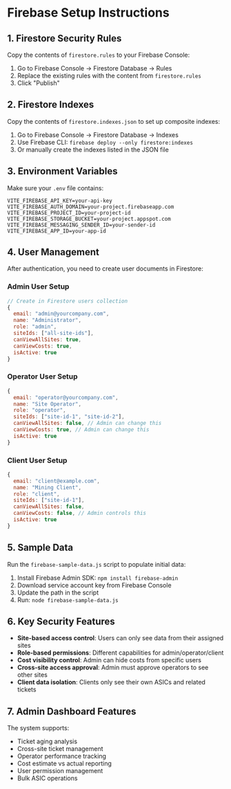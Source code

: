 # Firebase Setup Instructions

## 1. Firestore Security Rules
Copy the contents of `firestore.rules` to your Firebase Console:
1. Go to Firebase Console → Firestore Database → Rules
2. Replace the existing rules with the content from `firestore.rules`
3. Click "Publish"

## 2. Firestore Indexes
Copy the contents of `firestore.indexes.json` to set up composite indexes:
1. Go to Firebase Console → Firestore Database → Indexes
2. Use Firebase CLI: `firebase deploy --only firestore:indexes`
3. Or manually create the indexes listed in the JSON file

## 3. Environment Variables
Make sure your `.env` file contains:
```
VITE_FIREBASE_API_KEY=your-api-key
VITE_FIREBASE_AUTH_DOMAIN=your-project.firebaseapp.com
VITE_FIREBASE_PROJECT_ID=your-project-id
VITE_FIREBASE_STORAGE_BUCKET=your-project.appspot.com
VITE_FIREBASE_MESSAGING_SENDER_ID=your-sender-id
VITE_FIREBASE_APP_ID=your-app-id
```

## 4. User Management
After authentication, you need to create user documents in Firestore:

### Admin User Setup
```javascript
// Create in Firestore users collection
{
  email: "admin@yourcompany.com",
  name: "Administrator",
  role: "admin",
  siteIds: ["all-site-ids"],
  canViewAllSites: true,
  canViewCosts: true,
  isActive: true
}
```

### Operator User Setup
```javascript
{
  email: "operator@yourcompany.com", 
  name: "Site Operator",
  role: "operator",
  siteIds: ["site-id-1", "site-id-2"],
  canViewAllSites: false, // Admin can change this
  canViewCosts: true, // Admin can change this
  isActive: true
}
```

### Client User Setup
```javascript
{
  email: "client@example.com",
  name: "Mining Client", 
  role: "client",
  siteIds: ["site-id-1"],
  canViewAllSites: false,
  canViewCosts: false, // Admin controls this
  isActive: true
}
```

## 5. Sample Data
Run the `firebase-sample-data.js` script to populate initial data:
1. Install Firebase Admin SDK: `npm install firebase-admin`
2. Download service account key from Firebase Console
3. Update the path in the script
4. Run: `node firebase-sample-data.js`

## 6. Key Security Features
- **Site-based access control**: Users can only see data from their assigned sites
- **Role-based permissions**: Different capabilities for admin/operator/client
- **Cost visibility control**: Admin can hide costs from specific users
- **Cross-site access approval**: Admin must approve operators to see other sites
- **Client data isolation**: Clients only see their own ASICs and related tickets

## 7. Admin Dashboard Features
The system supports:
- Ticket aging analysis
- Cross-site ticket management  
- Operator performance tracking
- Cost estimate vs actual reporting
- User permission management
- Bulk ASIC operations
